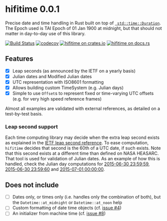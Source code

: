 # hifitime 0.0.1

Precise date and time handling in Rust built on top of
[` std::time::Duration`](https://doc.rust-lang.org/std/time/struct.Duration.html).
The Epoch used is TAI Epoch of 01 Jan 1900 at midnight, but that should not matter in
day-to-day use of this library.


[![Build Status](https://travis-ci.org/ChristopherRabotin/hifitime.svg?branch=master)](https://travis-ci.org/ChristopherRabotin/hifitime)
[![codecov](https://codecov.io/gh/ChristopherRabotin/hifitime/branch/master/graph/badge.svg)](https://codecov.io/gh/ChristopherRabotin/hifitime)
[![hifitime on crates.io][cratesio-image]][cratesio]
[![hifitime on docs.rs][docsrs-image]][docsrs]

[cratesio-image]: https://img.shields.io/crates/v/hifitime.svg
[cratesio]: https://crates.io/crates/hifitime
[docsrs-image]: https://docs.rs/hifitime/badge.svg?version=0.0.1
[docsrs]: https://docs.rs/hifitime/0.0.1/


## Features

 * [x] Leap seconds (as announced by the IETF on a yearly basis)
 * [x] Julian dates and Modified Julian dates
 * [x] UTC representation with ISO8601 formatting
 * [x] Allows building custom TimeSystem (e.g. Julian days)
 * [x] Simple to use `Offset`s to represent fixed or time-varying UTC offsets (e.g. for very high speed reference frames)

Almost all examples are validated with external references, as detailed on a test-by-test
basis.

### Leap second support
Each time computing library may decide when the extra leap second exists as explained
in the [IETF leap second reference](https://www.ietf.org/timezones/data/leap-seconds.list).
To ease computation, `hifitime` decides that second is the 60th of a UTC date, if such exists.
Note that this second exists at a different time than defined on NASA HEASARC. That tool is
used for validation of Julian dates. As an example of how this is handled, check the Julian
day computations for [2015-06-30 23:59:59](https://heasarc.gsfc.nasa.gov/cgi-bin/Tools/xTime/xTime.pl?time_in_i=2015-06-30+23%3A59%3A59&time_in_c=&time_in_d=&time_in_j=&time_in_m=&time_in_sf=&time_in_wf=&time_in_sl=&time_in_snu=&time_in_s=&time_in_h=&time_in_n=&time_in_f=&time_in_sz=&time_in_ss=&time_in_sn=&timesys_in=u&timesys_out=u&apply_clock_offset=yes),
[2015-06-30 23:59:60](https://heasarc.gsfc.nasa.gov/cgi-bin/Tools/xTime/xTime.pl?time_in_i=2015-06-30+23%3A59%3A60&time_in_c=&time_in_d=&time_in_j=&time_in_m=&time_in_sf=&time_in_wf=&time_in_sl=&time_in_snu=&time_in_s=&time_in_h=&time_in_n=&time_in_f=&time_in_sz=&time_in_ss=&time_in_sn=&timesys_in=u&timesys_out=u&apply_clock_offset=yes) and [2015-07-01 00:00:00](https://heasarc.gsfc.nasa.gov/cgi-bin/Tools/xTime/xTime.pl?time_in_i=2015-07-01+00%3A00%3A00&time_in_c=&time_in_d=&time_in_j=&time_in_m=&time_in_sf=&time_in_wf=&time_in_sl=&time_in_snu=&time_in_s=&time_in_h=&time_in_n=&time_in_f=&time_in_sz=&time_in_ss=&time_in_sn=&timesys_in=u&timesys_out=u&apply_clock_offset=yes).

## Does not include

* [ ] Dates only, or times only (i.e. handles only the combination of both), but the `Datetime::at_midnight` or `Datetime::at_noon` help
* [ ] Custom formatting of date time objects (cf. [issue \#4](https://github.com/ChristopherRabotin/hifitime/issues/4))
* [ ] An initializer from machine time (cf. [issue \#8](https://github.com/ChristopherRabotin/hifitime/issues/8))
